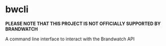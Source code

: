 # bwcli

__PLEASE NOTE THAT THIS PROJECT IS NOT OFFICIALLY SUPPORTED BY BRANDWATCH__

A command line interface to interact with the Brandwatch API


